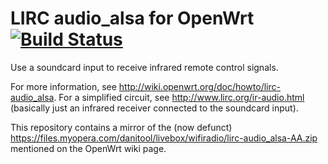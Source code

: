 LIRC audio_alsa for OpenWrt [![Build Status](https://travis-ci.org/probonopd/lirc-audio_alsa-for-openwrt.svg)](https://travis-ci.org/probonopd/lirc-audio_alsa-for-openwrt)
===========================

Use a soundcard input to receive infrared remote control signals.

For more information, see http://wiki.openwrt.org/doc/howto/lirc-audio_alsa.
For a simplified circuit, see http://www.lirc.org/ir-audio.html (basically just an infrared receiver connected to the soundcard input).

This repository contains a mirror of the (now defunct) https://files.myopera.com/danitool/livebox/wifiradio/lirc-audio_alsa-AA.zip mentioned on the OpenWrt wiki page.
